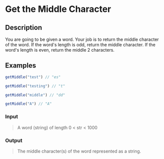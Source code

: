 # Get the Middle Character

## Description

You are going to be given a word. Your job is to return the middle character of the word. If the word's length is odd, return the middle character. If the word's length is even, return the middle 2 characters.

## Examples

```javascript
getMiddle("test") // "es"

getMiddle("testing") // "t"

getMiddle("middle") // "dd"

getMiddle("A") // "A"
```

### Input

> A word (string) of length 0 < str < 1000

### Output

> The middle character(s) of the word represented as a string.